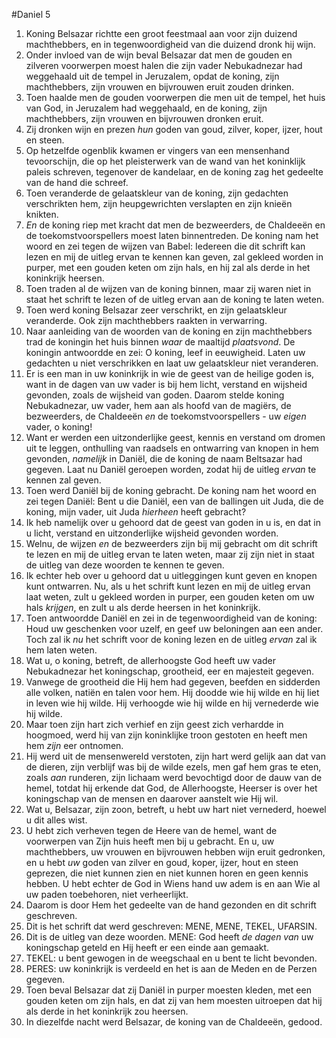 #Daniel 5
1. Koning Belsazar richtte een groot feestmaal aan voor zijn duizend machthebbers, en in tegenwoordigheid van die duizend dronk hij wijn.
2. Onder invloed van de wijn beval Belsazar dat men de gouden en zilveren voorwerpen moest halen die zijn vader Nebukadnezar had weggehaald uit de tempel in Jeruzalem, opdat de koning, zijn machthebbers, zijn vrouwen en bijvrouwen eruit zouden drinken.
3. Toen haalde men de gouden voorwerpen die men uit de tempel, het huis van God, in Jeruzalem had weggehaald, en de koning, zijn machthebbers, zijn vrouwen en bijvrouwen dronken eruit.
4. Zij dronken wijn en prezen *hun* goden van goud, zilver, koper, ijzer, hout en steen.
5. Op hetzelfde ogenblik kwamen er vingers van een mensenhand tevoorschijn, die op het pleisterwerk van de wand van het koninklijk paleis schreven, tegenover de kandelaar, en de koning zag het gedeelte van de hand die schreef.
6. Toen veranderde de gelaatskleur van de koning, zijn gedachten verschrikten hem, zijn heupgewrichten verslapten en zijn knieën knikten.
7. *En* de koning riep met kracht dat men de bezweerders, de Chaldeeën en de toekomstvoorspellers moest laten binnentreden. De koning nam het woord en zei tegen de wijzen van Babel: Iedereen die dit schrift kan lezen en mij de uitleg ervan te kennen kan geven, zal gekleed worden in purper, met een gouden keten om zijn hals, en hij zal als derde in het koninkrijk heersen.
8. Toen traden al de wijzen van de koning binnen, maar zij waren niet in staat het schrift te lezen of de uitleg ervan aan de koning te laten weten.
9. Toen werd koning Belsazar zeer verschrikt, en zijn gelaatskleur veranderde. Ook zijn machthebbers raakten in verwarring.
10. Naar aanleiding van de woorden van de koning en zijn machthebbers trad de koningin het huis binnen *waar* de maaltijd *plaatsvond*. De koningin antwoordde en zei: O koning, leef in eeuwigheid. Laten uw gedachten u niet verschrikken en laat uw gelaatskleur niet veranderen.
11. Er is een man in uw koninkrijk in wie de geest van de heilige goden is, want in de dagen van uw vader is bij hem licht, verstand en wijsheid gevonden, zoals de wijsheid van goden. Daarom stelde koning Nebukadnezar, uw vader, hem aan als hoofd van de magiërs, de bezweerders, de Chaldeeën *en* de toekomstvoorspellers - uw *eigen* vader, o koning!
12. Want er werden een uitzonderlijke geest, kennis en verstand om dromen uit te leggen, onthulling van raadsels en ontwarring van knopen in hem gevonden, *namelijk* in Daniël, die de koning de naam Beltsazar had gegeven. Laat nu Daniël geroepen worden, zodat hij de uitleg *ervan* te kennen zal geven.
13. Toen werd Daniël bij de koning gebracht. De koning nam het woord en zei tegen Daniël: Bent u die Daniël, een van de ballingen uit Juda, die de koning, mijn vader, uit Juda *hierheen* heeft gebracht?
14. Ik heb namelijk over u gehoord dat de geest van goden in u is, en dat in u licht, verstand en uitzonderlijke wijsheid gevonden worden.
15. Welnu, de wijzen *en* de bezweerders zijn bij mij gebracht om dit schrift te lezen en mij de uitleg ervan te laten weten, maar zij zijn niet in staat de uitleg van deze woorden te kennen te geven.
16. Ik echter heb over u gehoord dat u uitleggingen kunt geven en knopen kunt ontwarren. Nu, als u het schrift kunt lezen en mij de uitleg ervan laat weten, zult u gekleed worden in purper, een gouden keten om uw hals *krijgen*, en zult u als derde heersen in het koninkrijk.
17. Toen antwoordde Daniël en zei in de tegenwoordigheid van de koning: Houd uw geschenken voor uzelf, en geef uw beloningen aan een ander. Toch zal ik *nu* het schrift voor de koning lezen en de uitleg *ervan* zal ik hem laten weten.
18. Wat u, o koning, betreft, de allerhoogste God heeft uw vader Nebukadnezar het koningschap, grootheid, eer en majesteit gegeven.
19. Vanwege de grootheid die Hij hem had gegeven, beefden en sidderden alle volken, natiën en talen voor hem. Hij doodde wie hij wilde en hij liet in leven wie hij wilde. Hij verhoogde wie hij wilde en hij vernederde wie hij wilde.
20. Maar toen zijn hart zich verhief en zijn geest zich verhardde in hoogmoed, werd hij van zijn koninklijke troon gestoten en heeft men hem *zijn* eer ontnomen.
21. Hij werd uit de mensenwereld verstoten, zijn hart werd gelijk aan dat van de dieren, zijn verblijf was bij de wilde ezels, men gaf hem gras te eten, zoals *aan* runderen, zijn lichaam werd bevochtigd door de dauw van de hemel, totdat hij erkende dat God, de Allerhoogste, Heerser is over het koningschap van de mensen en daarover aanstelt wie Hij wil.
22. Wat u, Belsazar, zijn zoon, betreft, u hebt uw hart niet vernederd, hoewel u dit alles wist.
23. U hebt zich verheven tegen de Heere van de hemel, want de voorwerpen van Zijn huis heeft men bij u gebracht. En u, uw machthebbers, uw vrouwen en bijvrouwen hebben wijn eruit gedronken, en u hebt *uw* goden van zilver en goud, koper, ijzer, hout en steen geprezen, die niet kunnen zien en niet kunnen horen en geen kennis hebben. U hebt echter de God in Wiens hand uw adem is en aan Wie al uw paden toebehoren, niet verheerlijkt.
24. Daarom is door Hem het gedeelte van de hand gezonden en dit schrift geschreven.
25. Dit is het schrift dat werd geschreven: MENE, MENE, TEKEL, UFARSIN.
26. Dit is de uitleg van deze woorden. MENE: God heeft *de dagen van* uw koningschap geteld en Hij heeft er een einde aan gemaakt.
27. TEKEL: u bent gewogen in de weegschaal en u bent te licht bevonden.
28. PERES: uw koninkrijk is verdeeld en het is aan de Meden en de Perzen gegeven.
29. Toen beval Belsazar dat zij Daniël in purper moesten kleden, met een gouden keten om zijn hals, en dat zij van hem moesten uitroepen dat hij als derde in het koninkrijk zou heersen.
30. In diezelfde nacht werd Belsazar, de koning van de Chaldeeën, gedood.
